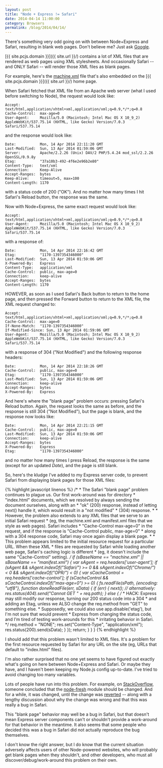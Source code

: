 ```yaml
---
layout: post
title: "Node + Express != Safari"
date: 2014-04-14 11:00:00
category: Browsers
permalink: /blog/2014/04/14/
---
```


There's something very odd going on with between Node+Express and Safari, resulting in blank web pages.
Don't believe me?  Just ask [Google](https://www.google.com/#q=node+express+safari+blank+page).

[{{ site.pcjs.domain }}]({{ site.url }}/) contains a lot of XML files that are rendered as web pages using XML
stylesheets.  And occasionally Safari -- and ONLY Safari -- will render those XML files as blank pages.

For example, here's the
[machine.xml](/configs/pcx86/xml/machine/5150/mda/64kb/machine.xml) file that's also embedded on the
[{{ site.pcjs.domain }}]({{ site.url }}/) home page.

When Safari fetched that XML file from an Apache web server (what I used before switching to Node),
the request would look like:

	Accept:         text/html,application/xhtml+xml,application/xml;q=0.9,*/*;q=0.8
	Cache-Control:  max-age=0
	User-Agent:     Mozilla/5.0 (Macintosh; Intel Mac OS X 10_9_2) AppleWebKit/537.75.14 (KHTML, like Gecko) Version/7.0.3 Safari/537.75.14
	
and the response would look like:

	Date:           Mon, 14 Apr 2014 22:11:20 GMT
	Last-Modified:  Sun, 13 Apr 2014 01:59:06 GMT
	Server:         Apache/2.2.26 (Unix) DAV/2 PHP/5.4.24 mod_ssl/2.2.26 OpenSSL/0.9.8y
	Etag:           "37a10b3-492-4f6e2e96b2e80"
	Content-Type:   text/xml
	Connection:     Keep-Alive
	Accept-Ranges:  bytes
	Keep-Alive:     timeout=5, max=100
	Content-Length: 1170
	
with a status code of 200 ("OK").  And no matter how many times I hit Safari's Reload button, the response was the same.

Now with Node+Express, the same exact request would look like:

	Accept:         text/html,application/xhtml+xml,application/xml;q=0.9,*/*;q=0.8
	User-Agent:     Mozilla/5.0 (Macintosh; Intel Mac OS X 10_9_2) AppleWebKit/537.75.14 (KHTML, like Gecko) Version/7.0.3 Safari/537.75.14
	
with a response of:

	Date:           Mon, 14 Apr 2014 22:16:42 GMT
	Etag:           "1170-1397354346000"
	Last-Modified:  Sun, 13 Apr 2014 01:59:06 GMT
	X-Powered-By:   Express
	Content-Type:   application/xml
	Cache-Control:  public, max-age=0
	Connection:     keep-alive
	Accept-Ranges:  bytes
	Content-Length: 1170
	
HOWEVER, as soon as I used Safari's Back button to return to the home page, and then pressed the Forward button to return to
the XML file, the XML request changed to:

	Accept:         text/html,application/xhtml+xml,application/xml;q=0.9,*/*;q=0.8
	Cache-Control:  max-age=0
	If-None-Match:  "1170-1397354346000"
	If-Modified-Since: Sun, 13 Apr 2014 01:59:06 GMT
	User-Agent:     Mozilla/5.0 (Macintosh; Intel Mac OS X 10_9_2) AppleWebKit/537.75.14 (KHTML, like Gecko) Version/7.0.3 Safari/537.75.14
	
with a response of 304 ("Not Modified") and the following response headers:

	Date:           Mon, 14 Apr 2014 22:18:26 GMT
	Cache-Control:  public, max-age=0
	Etag:           "1170-1397354346000"
	Last-Modified:  Sun, 13 Apr 2014 01:59:06 GMT
	Connection:     keep-alive
	Accept-Ranges:  bytes
	X-Powered-By:   Express
	
And here's where the "blank page" problem occurs: pressing Safari's Reload button.  Again, the request looks the same as before,
and the response is still 304 ("Not Modified"), but the page is blank, and the response now looks like:

	Date:           Mon, 14 Apr 2014 22:21:15 GMT
	Cache-Control:  public, max-age=0
	Last-Modified:  Sun, 13 Apr 2014 01:59:06 GMT
	Connection:     keep-alive
	Accept-Ranges:  bytes
	X-Powered-By:   Express
	Etag:           "1170-1397354346000"

and no matter how many times I press Reload, the response is the same (except for an updated *Date*), and the page is still blank.

So, here's the kludge I've added to my Express server code, to prevent Safari from displaying blank pages for those XML files:
 
{% highlight javascript linenos %}
    /*
     * The Safari "blank page" problem continues to plague us.  Our first work-around was for directory
     * "index.html" documents, which we resolved by always sending the document ourselves, along with an
     * "ok" (200) response, instead of letting next() handle it, which would result in a "not modified"
     * (304) response.
     * 
     * However, the problem also extends to any XML files that we serve to an initial Safari request
     * (eg, the machine.xml and manifest.xml files that we style as web pages).  Safari includes
     * "Cache-Control max-age=0" in the request, and if the response is "Cache-Control public, max-age=0"
     * along with a 304 response code, Safari may once again display a blank page.
     * 
     * This problem appears limited to the initial resource request for a particular URL.  When these XML
     * files are requested by Safari while loading another web page, Safari's caching logic is different
     * (eg, it doesn't include the same "Cache-Control" setting).
     */
    if (sBaseName == "machine.xml" || sBaseName == "manifest.xml") {
        var sAgent = req.headers['user-agent'];
        if (sAgent && sAgent.indexOf("Safari/") >= 0 && sAgent.indexOf("Chrome/") < 0 && sAgent.indexOf("OPR/") < 0) {
            var sCacheControl = req.headers['cache-control'];
            if (sCacheControl && sCacheControl.indexOf("max-age=0") >= 0) {
                fs.readFile(sPath, {encoding: "utf8"}, function doneReadFile(err, sData) {
                    if (err) {
                        next();     // alternatively: res.status(404).send("Cannot GET " + req.path);
                    } else {
                        /*
                         * HACK: Express may still modify our response, turning our 200 status code into a 304
                         * and adding an Etag, unless we ALSO change the req.method from "GET" to something else.
                         * Supposedly, we could also use app.disable('etag'), but I'm not sure that would prevent
                         * Express from changing the status code, and I'm tired of testing work-arounds for this
                         * irritating behavior in Safari.
                         */
                        req.method = "NONE";
                        res.set("Content-Type", "application/xml");
                        res.status(200).send(sData);
                    }
                });
                return;
            }
        }
    }
{% endhighlight %}
    
I should add that this problem wasn't limited to XML files.  It's a problem for the first resource requested by
Safari for any URL on the site (eg, URLs that default to "index.html" files).

I'm also rather surprised that no one yet seems to have figured out exactly what's going on here between Node+Express
and Safari. Or maybe they have, and I haven't been keeping my Node.js config up-to-date.  I've tried to avoid changing
too many variables.

Lots of people have run into this problem.  For example, on
[StackOverflow](http://stackoverflow.com/questions/18811286/nodejs-express-cache-and-304-status-code), someone
concluded that the [node-fresh](https://github.com/visionmedia/node-fresh) module should be changed.  And for a while,
it was changed, until the change was [reverted](https://github.com/visionmedia/node-fresh/issues/8) -- along with a
lengthy discussion about why the change was wrong and that this was really a bug in Safari.

This "blank page" behavior may well be a bug in Safari, but that doesn't mean Express server components can't
or shouldn't provide a work-around for that behavior in the meantime.  It also seems that some people who decided
this was a bug in Safari did not actually reproduce the bug themselves.

I don't know the right answer, but I do know that the current situation adversely affects users of other Node-powered
websites, who will probably get blank pages when they shouldn't, and other developers, who must all discover/debug/work-around
this problem on their own.
